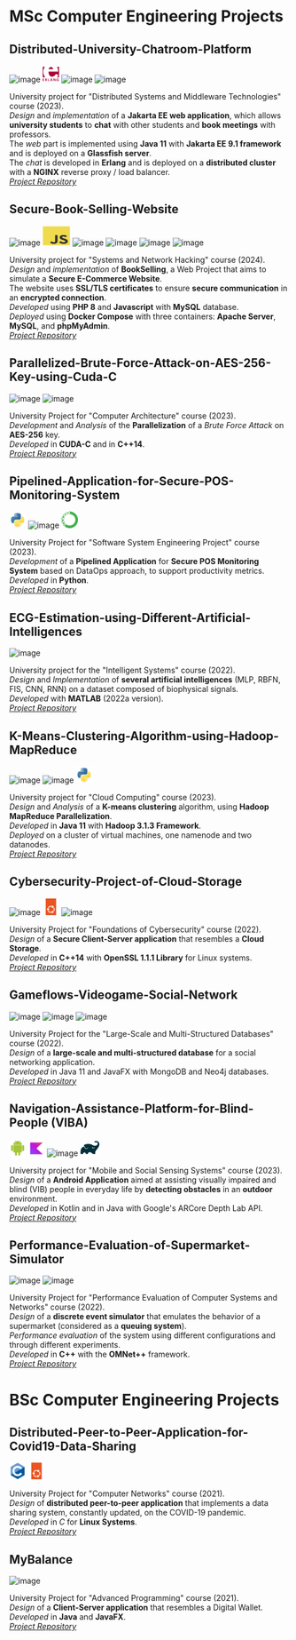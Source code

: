 # MSc Computer Engineering Projects

<!-- Distributed-University-Chatroom-Platform -->
## Distributed-University-Chatroom-Platform
<span align="left">
    <img src="https://www.vectorlogo.zone/logos/java/java-horizontal.svg" alt="image" width="80" height="30">
    <img src="https://raw.githubusercontent.com/devicons/devicon/master/icons/erlang/erlang-plain-wordmark.svg" alt="image" width="30" height="30">
    <img src="https://jakarta.ee/images/jakarta/jakarta-ee-logo-color.svg" alt="image" width="100" height="30">
    <img src="https://img.shields.io/badge/-NGINX-009639?logo=nginx&logoColor=white&style=round" alt="image" width="95" height="30">
</span>

University project for "Distributed Systems and Middleware Technologies" course (2023).  
*Design* and *implementation* of a **Jakarta EE web application**, which allows **university students** to **chat** with other students and **book meetings** with professors.  
The *web* part is implemented using **Java 11** with **Jakarta EE 9.1 framework** and is deployed on a **Glassfish server**.  
The *chat* is developed in **Erlang** and is deployed on a **distributed cluster** with a **NGINX** reverse proxy / load balancer.          
*[Project Repository](https://github.com/FabrizioLanzillo/Distributed-University-Chatroom-Platform)*    

<!-- Secure-Book-Selling-Website -->
## Secure-Book-Selling-Website
<span align="left">
    <img src="https://www.vectorlogo.zone/logos/php/php-horizontal.svg" alt="image" width="65" height="35">
    <img src="https://raw.githubusercontent.com/devicons/devicon/55609aa5bd817ff167afce0d965585c92040787a/icons/javascript/javascript-original.svg" alt="image" width="50" height="35">
    <img src="https://www.vectorlogo.zone/logos/mysql/mysql-official.svg" alt="image" width="85" height="35">
    <img src="https://www.vectorlogo.zone/logos/docker/docker-official.svg" alt="image" width="60" height="45">
    <img src="https://www.vectorlogo.zone/logos/phpmyadmin/phpmyadmin-ar21.svg" alt="image" width="90" height="45">
    <img src="https://www.vectorlogo.zone/logos/apache/apache-official.svg" alt="image" width="90" height="45">

</span>

University project for "Systems and Network Hacking" course (2024).  
*Design* and *implementation* of **BookSelling**, a Web Project that aims to simulate a **Secure E-Commerce Website**.  
The website uses **SSL/TLS certificates** to ensure **secure communication** in an **encrypted connection**.  
*Developed* using **PHP 8** and **Javascript** with **MySQL** database.   
*Deployed* using **Docker Compose** with three containers: **Apache Server**, **MySQL**, and **phpMyAdmin**.         
*[Project Repository](https://github.com/FabrizioLanzillo/Secure-Book-Selling-Website)*

<!-- Parallelized-Brute-Force-Attack-on-AES-256-Key-using-Cuda-C -->
## Parallelized-Brute-Force-Attack-on-AES-256-Key-using-Cuda-C
<span align="left">
    <img src="https://img.shields.io/badge/-CUDA%20C-76B900?logo=NVIDIA&logoColor=white&style=round" alt="image" width="95" height="30">
    <img src="https://isocpp.org/assets/images/cpp_logo.png" alt="image" width="26" height="30">
</span>

University Project for "Computer Architecture" course (2023).  
*Development* and *Analysis* of the **Parallelization** of a *Brute Force Attack* on **AES-256** key.  
*Developed* in **CUDA-C** and in **C++14**.  
*[Project Repository](https://github.com/FabrizioLanzillo/Parallelized-AES-Brute-Force-Attack-with-Cuda)*   

<!-- Pipelined-Application-for-Secure-POS-Monitoring-System -->
## Pipelined-Application-for-Secure-POS-Monitoring-System
<span align="left">
    <img src="https://raw.githubusercontent.com/devicons/devicon/master/icons/python/python-original.svg" alt="image" width="30" height="30">
    <img src="https://img.shields.io/badge/-Flask-000000?logo=flask&logoColor=white&style=round" alt="image" width="95" height="30">
    <img src="https://raw.githubusercontent.com/devicons/devicon/master/icons/anaconda/anaconda-original.svg" alt="image" width="30" height="30">
</span>

University Project for "Software System Engineering Project" course (2023).  
*Development* of a **Pipelined Application** for **Secure POS Monitoring System** based on DataOps approach, to support productivity metrics.  
*Developed* in **Python**.  
*[Project Repository](https://github.com/FabrizioLanzillo/Pipelined-Application-for-Secure-POS-Monitoring-System)*   

<!-- ECG-Estimation-using-Different-Artificial-Intelligences -->
## ECG-Estimation-using-Different-Artificial-Intelligences
<span align="left">
    <img src="https://upload.wikimedia.org/wikipedia/commons/thumb/2/21/Matlab_Logo.png/667px-Matlab_Logo.png" alt="image" width="30" height="28">
</span>

University project for the "Intelligent Systems" course (2022).  
*Design* and *Implementation* of **several artificial intelligences** (MLP, RBFN, FIS, CNN, RNN) on a dataset composed of biophysical signals.  
*Developed* with **MATLAB** (2022a version).  
*[Project Repository](https://github.com/FabrizioLanzillo/ECG-Estimation-using-Different-Artificial-Intelligences)*   

<!-- K-Means-Clustering-Algorithm-using-Hadoop-MapReduce -->
## K-Means-Clustering-Algorithm-using-Hadoop-MapReduce
<span align="left">
    <img src="https://www.vectorlogo.zone/logos/java/java-horizontal.svg" alt="image" width="80" height="30">
    <img src="https://www.vectorlogo.zone/logos/apache_hadoop/apache_hadoop-icon.svg" alt="image" width="30" height="30">
    <img src="https://raw.githubusercontent.com/devicons/devicon/master/icons/python/python-original.svg" alt="image" width="30" height="30">
</span>

University project for "Cloud Computing" course (2023).  
*Design* and *Analysis* of a **K-means clustering** algorithm, using **Hadoop MapReduce Parallelization**.   
*Developed* in **Java 11** with **Hadoop 3.1.3 Framework**.   
*Deployed* on a cluster of virtual machines, one namenode and two datanodes.       
*[Project Repository](https://github.com/FabrizioLanzillo/K-Means-Clustering-Algorithm-using-Hadoop-MapReduce)*    

<!-- Cybersecurity-Project-of-Cloud-Storage -->
## Cybersecurity-Project-of-Cloud-Storage
<span align="left">
    <img src="https://isocpp.org/assets/images/cpp_logo.png" alt="image" width="26" height="30">
    <img src="https://raw.githubusercontent.com/devicons/devicon/master/icons/ubuntu/ubuntu-plain.svg" alt="image" width="30" height="30">
    <img src="https://www.vectorlogo.zone/logos/openssl/openssl-official.svg" alt="image" width="115" height="30">
</span>

University Project for "Foundations of Cybersecurity" course (2022).  
*Design* of a **Secure Client-Server application** that resembles a **Cloud Storage**.  
*Developed* in **C++14** with **OpenSSL 1.1.1 Library** for Linux systems.  
*[Project Repository](https://github.com/FabrizioLanzillo/Cybersecurity-Project-of-Cloud-Storage)*

<!-- Gameflows-Videogame-Social-Network -->
## Gameflows-Videogame-Social-Network
<span align="left">
    <img src="https://www.vectorlogo.zone/logos/java/java-horizontal.svg" alt="image" width="85" height="35">
    <img src="https://www.vectorlogo.zone/logos/mongodb/mongodb-ar21.svg" alt="image" width="70" height="35">
    <img src="https://dist.neo4j.com/wp-content/uploads/20210423072428/neo4j-logo-2020-1.svg" alt="image" width="80" height="35">
</span>

University Project for the "Large-Scale and Multi-Structured Databases" course (2022).  
*Design* of a **large-scale and multi-structured database** for a social networking application.  
*Developed* in Java 11 and JavaFX with MongoDB and Neo4j databases.  
*[Project Repository](https://github.com/FabrizioLanzillo/Gameflows-Videogame-Social-Network)*   

<!-- Navigation-Assistance-Platform-for-Blind-People (VIBA) -->
## Navigation-Assistance-Platform-for-Blind-People (VIBA)
<span align="left">
    <img src="https://raw.githubusercontent.com/devicons/devicon/master/icons/android/android-plain.svg" alt="image" width="30" height="30">
    <img src="https://raw.githubusercontent.com/devicons/devicon/master/icons/kotlin/kotlin-original.svg" alt="image" width="30" height="28">
    <img src="https://www.vectorlogo.zone/logos/java/java-horizontal.svg" alt="image" width="80" height="30">
    <img src="https://raw.githubusercontent.com/devicons/devicon/master/icons/gradle/gradle-plain.svg" alt="image" width="35" height="30">
</span>

University project for "Mobile and Social Sensing Systems" course (2023).  
*Design* of a **Android Application** aimed at assisting visually impaired and blind (VIB) people in everyday life by **detecting obstacles** in an **outdoor** environment.  
*Developed* in Kotlin and in Java with Google's ARCore Depth Lab API.  
*[Project Repository](https://github.com/FabrizioLanzillo/Navigation-Assistance-Platform-for-Blind-People)*   

<!-- Performance-Evaluation-of-Supermarket-Simulator -->   
## Performance-Evaluation-of-Supermarket-Simulator
<span align="left">
    <img src="https://isocpp.org/assets/images/cpp_logo.png" alt="image" width="26" height="30">
    <img src="https://img.shields.io/badge/-OMNeT++-4d83a1?logoColor=white&style=round" alt="image" width="95" height="30">
</span>

University Project for "Performance Evaluation of Computer Systems and Networks" course (2022).  
*Design* of a **discrete event simulator** that emulates the behavior of a supermarket (considered as a **queuing system**).   
*Performance evaluation* of the system using different configurations and through different experiments.  
*Developed* in **C++** with the **OMNet++** framework.  
*[Project Repository](https://github.com/FabrizioLanzillo/Performance-Evaluation-of-Supermarket-Simulator)*    

# BSc Computer Engineering Projects

<!-- Distributed-Peer-to-Peer-Application-for-Covid19-Data-Sharing -->
## Distributed-Peer-to-Peer-Application-for-Covid19-Data-Sharing
<span align="left">
    <img src="https://raw.githubusercontent.com/devicons/devicon/master/icons/c/c-original.svg" alt="image" width="30" height="30">
    <img src="https://raw.githubusercontent.com/devicons/devicon/master/icons/ubuntu/ubuntu-plain.svg" alt="image" width="30" height="30">
</span>
  
University Project for "Computer Networks" course (2021).  
*Design* of **distributed peer-to-peer application** that implements a data sharing system, constantly updated, on the COVID-19 pandemic.  
*Developed* in *C* for **Linux Systems**.  
*[Project Repository](https://github.com/FabrizioLanzillo/Distributed-Peer-to-Peer-Application-for-Covid19-Data-Sharing)*   

<!-- MyBalance -->
## MyBalance
<span align="left">
    <img src="https://www.vectorlogo.zone/logos/java/java-horizontal.svg" alt="image" width="80" height="30">
</span>

University Project for "Advanced Programming" course (2021).  
*Design* of a **Client-Server application** that resembles a Digital Wallet.  
*Developed* in **Java** and **JavaFX**.  
*[Project Repository](https://github.com/FabrizioLanzillo/MyBalance)*
